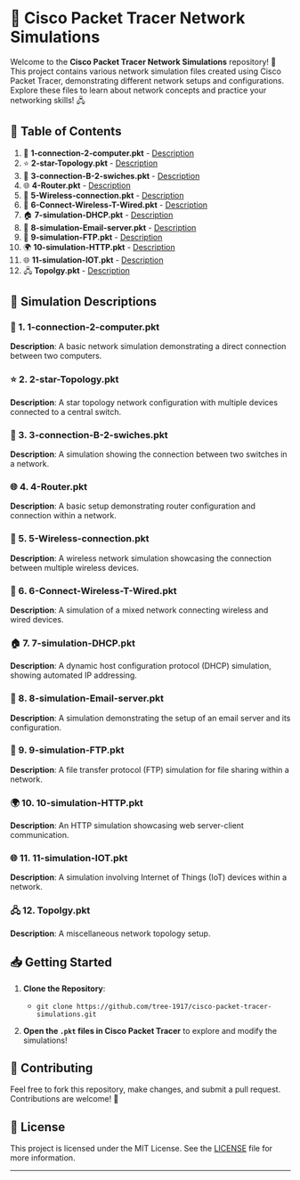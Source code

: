 # 🚀 Cisco Packet Tracer Network Simulations

Welcome to the **Cisco Packet Tracer Network Simulations** repository! 🎉 This project contains various network simulation files created using Cisco Packet Tracer, demonstrating different network setups and configurations. Explore these files to learn about network concepts and practice your networking skills! 🖧

## 📑 Table of Contents

1. 🔗 **1-connection-2-computer.pkt** - [Description](#-1-connection-2-computerpkt)
2. ⭐ **2-star-Topology.pkt** - [Description](#-2-star-topologypkt)
3. 🔄 **3-connection-B-2-swiches.pkt** - [Description](#-3-connection-b-2-swichespkt)
4. 🌐 **4-Router.pkt** - [Description](#-4-routerpkt)
5. 📶 **5-Wireless-connection.pkt** - [Description](#-5-wireless-connectionpkt)
6. 🔌 **6-Connect-Wireless-T-Wired.pkt** - [Description](#-6-connect-wireless-t-wiredpkt)
7. 🏠 **7-simulation-DHCP.pkt** - [Description](#-7-simulation-dhcppkt)
8. 📧 **8-simulation-Email-server.pkt** - [Description](#-8-simulation-email-serverpkt)
9. 📁 **9-simulation-FTP.pkt** - [Description](#-9-simulation-ftppkt)
10. 🌍 **10-simulation-HTTP.pkt** - [Description](#-10-simulation-httppkt)
11. 🌐 **11-simulation-IOT.pkt** - [Description](#-11-simulation-iotpkt)
12. 🖧 **Topolgy.pkt** - [Description](#-topolgypkt)

## 📝 Simulation Descriptions

### 🔗 1. 1-connection-2-computer.pkt
**Description**: A basic network simulation demonstrating a direct connection between two computers.

### ⭐ 2. 2-star-Topology.pkt
**Description**: A star topology network configuration with multiple devices connected to a central switch.

### 🔄 3. 3-connection-B-2-swiches.pkt
**Description**: A simulation showing the connection between two switches in a network.

### 🌐 4. 4-Router.pkt
**Description**: A basic setup demonstrating router configuration and connection within a network.

### 📶 5. 5-Wireless-connection.pkt
**Description**: A wireless network simulation showcasing the connection between multiple wireless devices.

### 🔌 6. 6-Connect-Wireless-T-Wired.pkt
**Description**: A simulation of a mixed network connecting wireless and wired devices.

### 🏠 7. 7-simulation-DHCP.pkt
**Description**: A dynamic host configuration protocol (DHCP) simulation, showing automated IP addressing.

### 📧 8. 8-simulation-Email-server.pkt
**Description**: A simulation demonstrating the setup of an email server and its configuration.

### 📁 9. 9-simulation-FTP.pkt
**Description**: A file transfer protocol (FTP) simulation for file sharing within a network.

### 🌍 10. 10-simulation-HTTP.pkt
**Description**: An HTTP simulation showcasing web server-client communication.

### 🌐 11. 11-simulation-IOT.pkt
**Description**: A simulation involving Internet of Things (IoT) devices within a network.

### 🖧 12. Topolgy.pkt
**Description**: A miscellaneous network topology setup.

## 📥 Getting Started

1. **Clone the Repository**:
   - `git clone https://github.com/tree-1917/cisco-packet-tracer-simulations.git`
   
2. **Open the `.pkt` files in Cisco Packet Tracer** to explore and modify the simulations!

## 🤝 Contributing

Feel free to fork this repository, make changes, and submit a pull request. Contributions are welcome! 🌟

## 📜 License

This project is licensed under the MIT License. See the [LICENSE](LICENSE) file for more information.

---

